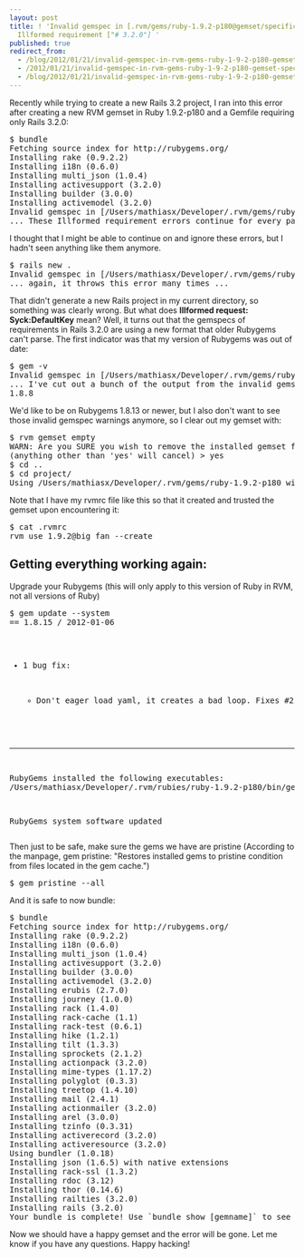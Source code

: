 ```yaml
---
layout: post
title: ! 'Invalid gemspec in [.rvm/gems/ruby-1.9.2-p180@gemset/specifications/actionmailer-3.2.0.gemspec]:
  Illformed requirement ["# 3.2.0"] '
published: true
redirect_from:
  - /blog/2012/01/21/invalid-gemspec-in-rvm-gems-ruby-1-9-2-p180-gemset-specifications-actionmailer-3-2-0-gemspec-illformed-requirement-3-2-0-/
  - /2012/01/21/invalid-gemspec-in-rvm-gems-ruby-1-9-2-p180-gemset-specifications-actionmailer-3-2-0-gemspec-illformed-requirement-3-2-0/
  - /blog/2012/01/21/invalid-gemspec-in-rvm-gems-ruby-1-9-2-p180-gemset-specifications-actionmailer-3-2-0-gemspec-illformed-requirement-3-2-0/
---
```

<p>Recently while trying to create a new Rails 3.2 project, I ran into this error after creating a new RVM gemset in Ruby 1.9.2-p180 and a Gemfile requiring only Rails 3.2.0:</p>
<div class="CodeRay">
  <div class="code"><pre>$ bundle
Fetching source index for http://rubygems.org/
Installing rake (0.9.2.2)
Installing i18n (0.6.0)
Installing multi_json (1.0.4)
Installing activesupport (3.2.0)
Installing builder (3.0.0)
Installing activemodel (3.2.0)
Invalid gemspec in [/Users/mathiasx/Developer/.rvm/gems/ruby-1.9.2-p180@big_fan/specifications/activemodel-3.2.0.gemspec]: Illformed requirement [&quot;# 3.2.0&quot;]
... These Illformed requirement errors continue for every package Rails wants ...</pre></div>
</div>

<p>I thought that I might be able to continue on and ignore these errors, but I hadn't seen anything like them anymore.</p>
<div class="CodeRay">
  <div class="code"><pre>$ rails new .
Invalid gemspec in [/Users/mathiasx/Developer/.rvm/gems/ruby-1.9.2-p180@big_fan/specifications/actionmailer-3.2.0.gemspec]: Illformed requirement [&quot;# 3.2.0&quot;]
... again, it throws this error many times ...</pre></div>
</div>

<p>That didn't generate a new Rails project in my current directory, so something was clearly wrong. But what does <strong>Illformed request: Syck:DefaultKey</strong> mean? Well, it turns out that the gemspecs of requirements in Rails 3.2.0 are using a new format that older Rubygems can't parse. The first indicator was that my version of Rubygems was out of date:</p>
<div class="CodeRay">
  <div class="code"><pre>$ gem -v
Invalid gemspec in [/Users/mathiasx/Developer/.rvm/gems/ruby-1.9.2-p180@big_fan/specifications/actionmailer-3.2.0.gemspec]: Illformed requirement [&quot;# 3.2.0&quot;]
... I've cut out a bunch of the output from the invalid gemspecs here ...
1.8.8</pre></div>
</div>

<p>We'd like to be on Rubygems 1.8.13 or newer, but I also don't want to see those invalid gemspec warnings anymore, so I clear out my gemset with:</p>
<div class="CodeRay">
  <div class="code"><pre>$ rvm gemset empty
WARN: Are you SURE you wish to remove the installed gemset for gemset 'ruby-1.9.2-p180@big_fan' (/Users/mathiasx/Developer/.rvm/gems/ruby-1.9.2-p180@big_fan)?
(anything other than 'yes' will cancel) &gt; yes
$ cd ..
$ cd project/
Using /Users/mathiasx/Developer/.rvm/gems/ruby-1.9.2-p180 with gemset big_fan</pre></div>
</div>

<p>Note that I have my rvmrc file like this so that it created and trusted the gemset upon encountering it:</p>
<div class="CodeRay">
  <div class="code"><pre>$ cat .rvmrc
rvm use 1.9.2@big_fan --create</pre></div>
</div>

<h2>Getting everything working again:</h2>
<p>Upgrade your Rubygems (this will only apply to this version of Ruby in RVM, not all versions of Ruby)</p>
<div class="CodeRay">
  <div class="code"><pre>$ gem update --system
== 1.8.15 / 2012-01-06

* 1 bug fix:

  * Don't eager load yaml, it creates a bad loop. Fixes #256


------------------------------------------------------------------------------

RubyGems installed the following executables:
        /Users/mathiasx/Developer/.rvm/rubies/ruby-1.9.2-p180/bin/gem

RubyGems system software updated</pre></div>
</div>

<p>Then just to be safe, make sure the gems we have are pristine (According to the manpage, gem pristine: "Restores installed gems to pristine condition from files located in the gem cache.")</p>
<div class="CodeRay">
  <div class="code"><pre>$ gem pristine --all</pre></div>
</div>

<p>And it is safe to now bundle:</p>
<div class="CodeRay">
  <div class="code"><pre>$ bundle
Fetching source index for http://rubygems.org/
Installing rake (0.9.2.2)
Installing i18n (0.6.0)
Installing multi_json (1.0.4)
Installing activesupport (3.2.0)
Installing builder (3.0.0)
Installing activemodel (3.2.0)
Installing erubis (2.7.0)
Installing journey (1.0.0)
Installing rack (1.4.0)
Installing rack-cache (1.1)
Installing rack-test (0.6.1)
Installing hike (1.2.1)
Installing tilt (1.3.3)
Installing sprockets (2.1.2)
Installing actionpack (3.2.0)
Installing mime-types (1.17.2)
Installing polyglot (0.3.3)
Installing treetop (1.4.10)
Installing mail (2.4.1)
Installing actionmailer (3.2.0)
Installing arel (3.0.0)
Installing tzinfo (0.3.31)
Installing activerecord (3.2.0)
Installing activeresource (3.2.0)
Using bundler (1.0.18)
Installing json (1.6.5) with native extensions
Installing rack-ssl (1.3.2)
Installing rdoc (3.12)
Installing thor (0.14.6)
Installing railties (3.2.0)
Installing rails (3.2.0)
Your bundle is complete! Use `bundle show [gemname]` to see where a bundled gem is installed.</pre></div>
</div>

<p>Now we should have a happy gemset and the error will be gone. Let me know if you have any questions. Happy hacking!</p>
